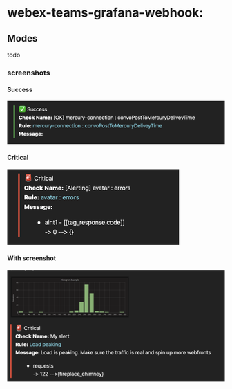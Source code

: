 # webex-teams-grafana-webhook:

## Modes

todo

### screenshots

#### Success
![Success](images/success.png?raw=true)

#### Critical
![Success](images/critical.png?raw=true)

#### With screenshot
![Success](images/with-image.png?raw=true)
